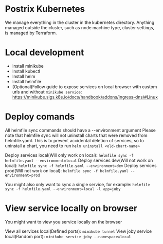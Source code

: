 # Postrix Kubernetes
We manage everything in the cluster in the kubernetes directory.
Anything managed outside the cluster, such as node machine type, cluster settings, is managed by Terraform.

# Local development
- Install minikube
- Install kubectl
- Install helm
- Install helmfile
- (Optional)Follow guide to expose services on local browser with custom urls and without `minikube service`: https://minikube.sigs.k8s.io/docs/handbook/addons/ingress-dns/#Linux

# Deploy comands
All helmfile sync commands should have a --environment argument
Please note that helmfile sync will not uninstall charts that were removed from helmfile.yaml.
This is to prevent accidental deletion of services, so to uninstall a chart, you need to run `helm uninstall <old-chart-name>`

Deploy services local(Will only work on local): `helmfile sync -f helmfile.yaml --environment=local`
Deploy services dev(Will not work on local): `helmfile sync -f helmfile.yaml --environment=dev`
Deploy services prod(Will not work on local): `helmfile sync -f helmfile.yaml --environment=prod`

You might also only want to sync a single service, for example: `helmfile sync -f helmfile.yaml --environment=local -l app=joby`

# View service locally on browser
You might want to view you service locally on the browser

View all services local(Defined ports): `minikube tunnel`
View joby service local(Random port): `minikube service joby --namespace=local`